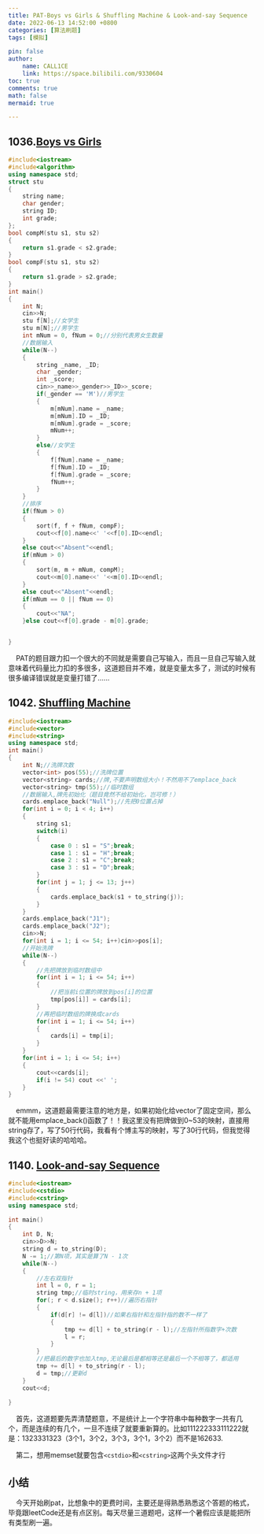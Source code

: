 ```yaml
---
title: PAT-Boys vs Girls & Shuffling Machine & Look-and-say Sequence
date: 2022-06-13 14:52:00 +0800
categories: [算法刷题]
tags: [模拟]

pin: false
author: 
    name: CALL1CE
    link: https://space.bilibili.com/9330604
toc: true
comments: true
math: false
mermaid: true

---
```


## 1036.[Boys vs Girls](https://pintia.cn/problem-sets/994805342720868352/problems/994805453203030016)

```cpp
#include<iostream>
#include<algorithm>
using namespace std;
struct stu
{
    string name;
    char gender;
    string ID;
    int grade;
};
bool compM(stu s1, stu s2)
{
    return s1.grade < s2.grade;
}
bool compF(stu s1, stu s2)
{
    return s1.grade > s2.grade;
}
int main()
{
    int N;
    cin>>N;
    stu f[N];//女学生
    stu m[N];//男学生
    int mNum = 0, fNum = 0;//分别代表男女生数量
    //数据输入
    while(N--)
    {
        string _name, _ID;
        char _gender;
        int _score;
        cin>>_name>>_gender>>_ID>>_score;
        if(_gender == 'M')//男学生
        {
            m[mNum].name = _name;
            m[mNum].ID = _ID;
            m[mNum].grade = _score;
            mNum++;
        }
        else//女学生
        {
            f[fNum].name = _name;
            f[fNum].ID = _ID;
            f[fNum].grade = _score;
            fNum++;
        }
    }
    //排序
    if(fNum > 0)
    {
        sort(f, f + fNum, compF);
        cout<<f[0].name<<' '<<f[0].ID<<endl;
    }
    else cout<<"Absent"<<endl;
    if(mNum > 0)
    {
        sort(m, m + mNum, compM);
        cout<<m[0].name<<' '<<m[0].ID<<endl;
    }
    else cout<<"Absent"<<endl;
    if(mNum == 0 || fNum == 0)
    {
        cout<<"NA";
    }else cout<<f[0].grade - m[0].grade;


}
```

    PAT的题目跟力扣一个很大的不同就是需要自己写输入，而且一旦自己写输入就意味着代码量比力扣的多很多，这道题目并不难，就是变量太多了，测试的时候有很多编译错误就是变量打错了......

## 1042. [Shuffling Machine](https://pintia.cn/problem-sets/994805342720868352/problems/994805442671132672)

```cpp
#include<iostream>
#include<vector>
#include<string>
using namespace std;
int main()
{
    int N;//洗牌次数
    vector<int> pos(55);//洗牌位置
    vector<string> cards;//牌,不要声明数组大小！不然用不了emplace_back
    vector<string> tmp(55);//临时数组
    //数据输入,牌先初始化（题目竟然不给初始化，岂可修！）
    cards.emplace_back("Null");//先把0位置占掉
    for(int i = 0; i < 4; i++)
    {
        string s1;
        switch(i)
        {
            case 0 : s1 = "S";break;
            case 1 : s1 = "H";break;
            case 2 : s1 = "C";break;
            case 3 : s1 = "D";break;
        }
        for(int j = 1; j <= 13; j++)
        {
            cards.emplace_back(s1 + to_string(j));
        }
    }
    cards.emplace_back("J1");
    cards.emplace_back("J2");
    cin>>N;
    for(int i = 1; i <= 54; i++)cin>>pos[i];
    //开始洗牌
    while(N--)
    {
        //先把牌放到临时数组中
        for(int i = 1; i <= 54; i++)
        {
            //把当前i位置的牌放到pos[i]的位置
            tmp[pos[i]] = cards[i];
        }
        //再把临时数组的牌换成cards
        for(int i = 1; i <= 54; i++)
        {
            cards[i] = tmp[i];
        }
    }
    for(int i = 1; i <= 54; i++)
    {
        cout<<cards[i];
        if(i != 54) cout <<' ';
    }
}
```

    emmm，这道题最需要注意的地方是，如果初始化给vector了固定空间，那么就不能用emplace_back()函数了！！我这里没有把牌做到0~53的映射，直接用string存了，写了50行代码，我看有个博主写的映射，写了30行代码，但我觉得我这个也挺好读的哈哈哈。

## 1140. [Look-and-say Sequence](https://pintia.cn/problem-sets/994805342720868352/problems/994805344490864640)

```cpp
#include<iostream>
#include<cstdio>
#include<cstring>
using namespace std;

int main()
{
    int D, N;
    cin>>D>>N;
    string d = to_string(D);
    N -= 1;//第N项，其实是算了N - 1次    
    while(N--)
    {
        //左右双指针
        int l = 0, r = 1;
        string tmp;//临时string，用来存n + 1项
        for(; r < d.size(); r++)//遍历右指针
        {
            if(d[r] != d[l])//如果右指针和左指针指的数不一样了
            {
                tmp += d[l] + to_string(r - l);//左指针所指数字+次数
                l = r;
            }
        }
        //把最后的数字也加入tmp,无论最后是都相等还是最后一个不相等了，都适用
        tmp += d[l] + to_string(r - l);
        d = tmp;//更新d
    }
    cout<<d;
    
}
```

    首先，这道题要先弄清楚题意，不是统计上一个字符串中每种数字一共有几个，而是连续的有几个，一旦不连续了就要重新算的。比如111222333111222就是：1323331323（3个1，3个2，3个3，3个1，3个2）而不是162633.

    第二，想用memset就要包含`<cstdio>`和`<cstring>`这两个头文件才行



## 小结

    今天开始刷pat，比想象中的更费时间，主要还是得熟悉熟悉这个答题的格式，毕竟跟leetCode还是有点区别。每天尽量三道题吧，这样一个暑假应该是能把所有类型刷一遍。
